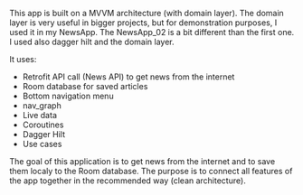 This app is built on a MVVM architecture (with domain layer).
The domain layer is very useful in bigger projects, but for demonstration purposes, I used it in my NewsApp.
The NewsApp_02 is a bit different than the first one. I used also dagger hilt and the domain layer.

It uses:

- Retrofit API call (News API) to get news from the internet
- Room database for saved articles
- Bottom navigation menu
- nav_graph
- Live data
- Coroutines
- Dagger Hilt
- Use cases

The goal of this application is to get news from the internet and to save them localy to the Room database. The purpose is to connect all features of the app together in the recommended way (clean architecture).
